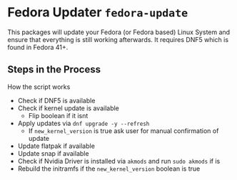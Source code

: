 # Fedora Updater ```fedora-update```

This packages will update your Fedora (or Fedora based) Linux System and ensure that everything is still working afterwards. It requires DNF5 which is found in Fedora 41+.

## Steps in the Process

How the script works

- Check if DNF5 is available
- Check if kernel update is available
    - Flip boolean if it isnt
- Apply updates via ```dnf upgrade -y --refresh```
    - If ```new_kernel_version``` is true ask user for manual confirmation of update
- Update flatpak if available
- Update snap if available
- Check if Nvidia Driver is installed via ```akmods``` and run ```sudo akmods``` if is
- Rebuild the initramfs if the ```new_kernel_version``` boolean is true